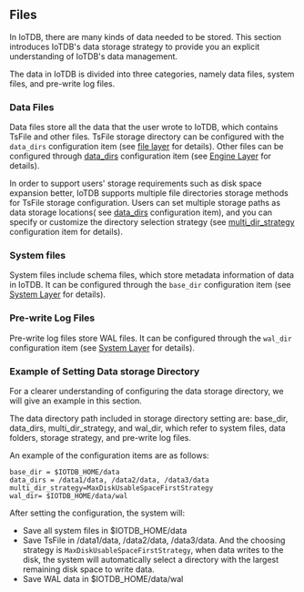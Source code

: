 <!--

    Licensed to the Apache Software Foundation (ASF) under one
    or more contributor license agreements.  See the NOTICE file
    distributed with this work for additional information
    regarding copyright ownership.  The ASF licenses this file
    to you under the Apache License, Version 2.0 (the
    "License"); you may not use this file except in compliance
    with the License.  You may obtain a copy of the License at
    
        http://www.apache.org/licenses/LICENSE-2.0
    
    Unless required by applicable law or agreed to in writing,
    software distributed under the License is distributed on an
    "AS IS" BASIS, WITHOUT WARRANTIES OR CONDITIONS OF ANY
    KIND, either express or implied.  See the License for the
    specific language governing permissions and limitations
    under the License.

-->

## Files

In IoTDB, there are many kinds of data needed to be stored. This section introduces IoTDB's data storage strategy to provide you an explicit understanding of IoTDB's data management.

The data in IoTDB is divided into three categories, namely data files, system files, and pre-write log files.

### Data Files

Data files store all the data that the user wrote to IoTDB, which contains TsFile and other files. TsFile storage directory can be configured with the `data_dirs` configuration item (see [file layer](../Appendix/Config-Manual.md) for details). Other files can be configured through [data_dirs](../Appendix/Config-Manual.md) configuration item (see [Engine Layer](../Appendix/Config-Manual.md) for details).

In order to support users' storage requirements such as disk space expansion better, IoTDB supports multiple file directories storage methods for TsFile storage configuration. Users can set multiple storage paths as data storage locations( see [data_dirs](../Appendix/Config-Manual.md) configuration item), and you can specify or customize the directory selection strategy (see [multi_dir_strategy](../Appendix/Config-Manual.md) configuration item for details).

### System files

System files include schema files, which store metadata information of data in IoTDB. It can be configured through the `base_dir` configuration item (see [System Layer](../Appendix/Config-Manual.md) for details).

### Pre-write Log Files

Pre-write log files store WAL files. It can be configured through the `wal_dir` configuration item (see [System Layer](../Appendix/Config-Manual.md) for details).

### Example of Setting Data storage Directory

For a clearer understanding of configuring the data storage directory, we will give an example in this section.

The data directory path included in storage directory setting are: base_dir, data_dirs, multi_dir_strategy, and wal_dir, which refer to system files, data folders, storage strategy, and pre-write log files.

An example of the configuration items are as follows:

```
base_dir = $IOTDB_HOME/data
data_dirs = /data1/data, /data2/data, /data3/data 
multi_dir_strategy=MaxDiskUsableSpaceFirstStrategy
wal_dir= $IOTDB_HOME/data/wal
```
After setting the configuration, the system will:

* Save all system files in $IOTDB_HOME/data
* Save TsFile in /data1/data, /data2/data, /data3/data. And the choosing strategy is `MaxDiskUsableSpaceFirstStrategy`, when data writes to the disk, the system will automatically select a directory with the largest remaining disk space to write data.
* Save WAL data in $IOTDB_HOME/data/wal
